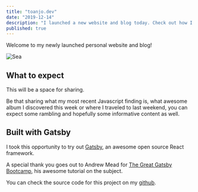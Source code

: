 ```yaml
---
title: "toanjo.dev"
date: "2019-12-14"
description: "I launched a new website and blog today. Check out how I built it and what my plans are for it."
published: true
---
```


Welcome to my newly launched personal website and blog!

![Sea](./sea.jpg)

## What to expect

This will be a space for sharing.

Be that sharing what my most recent Javascript finding is, what awesome album I discovered this week or where I traveled to last weekend, you can expect some rambling and hopefully some informative content as well.

## Built with Gatsby

I took this opportunity to try out <a href="https://gatsbyjs.org" target="_blank">Gatsby</a>, an awesome open source React framework.

A special thank you goes out to Andrew Mead for <a href="https://www.youtube.com/watch?v=8t0vNu2fCCM" target="_blank">The Great Gatsby Bootcamp</a>, his awesome tutorial on the subject.

You can check the source code for this project on my <a href="https://github.com/toanjo/toanjo.dev" target="_blank">github</a>.